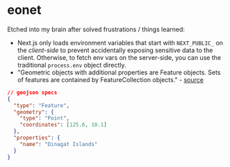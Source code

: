 # eonet

Etched into my brain after solved frustrations / things learned:
- Next.js only loads environment variables that start with `NEXT_PUBLIC_` on the *client-side* to prevent accidentally exposing sensitive data to the client. Otherwise, to fetch env vars on the server-side, you can use the traditional `process.env` object directly.
- "Geometric objects with additional properties are Feature objects. Sets of features are contained by FeatureCollection objects." - [source](https://geojson.org/)
```json
// geojson specs
{
  "type": "Feature",
  "geometry": {
    "type": "Point",
    "coordinates": [125.6, 10.1]
  },
  "properties": {
    "name": "Dinagat Islands"
  }
}
```
